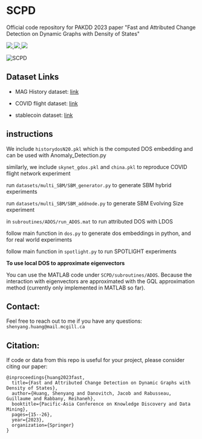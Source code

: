 # SCPD
Official code repository for PAKDD 2023 paper "Fast and Attributed Change Detection on Dynamic Graphs with Density of States" 

<p>
  <a href="https://link.springer.com/book/10.1007/978-3-031-33374-3">
    <img src="https://img.shields.io/badge/Paper-link-important">
  </a>
  <a href="https://arxiv.org/abs/2305.08750">
    <img src="https://img.shields.io/badge/arXiv-pdf-yellowgreen">
  </a>
  <a href="https://youtu.be/20zusjJZNdo">
    <img src="https://img.shields.io/badge/Youtube-Recording-orange">
  </a>
</p>

![SCPD](figs/crown_pic.png)


## Dataset Links

- MAG History dataset: [link](https://object-arbutus.cloud.computecanada.ca/tgb/history_scpd.zip)

- COVID flight dataset: [link](https://object-arbutus.cloud.computecanada.ca/tgb/flight_scpd.zip)

- stablecoin dataset: [link](https://object-arbutus.cloud.computecanada.ca/tgb/stablecoin_scpd.zip)


## instructions

We include `historydosN20.pkl` which is the computed DOS embedding and can be used with Anomaly_Detection.py

similarly, we include `skynet_gdos.pkl` and `china.pkl` to reproduce COVID flight network experiment

run `datasets/multi_SBM/SBM_generator.py` to generate SBM hybrid experiments

run `datasets/multi_SBM/SBM_addnode.py` to generate SBM Evolving Size experiment

in `subroutines/ADOS/run_ADOS.mat` to run attributed DOS with LDOS 

follow main function in `dos.py` to generate dos embeddings in python, and for real world experiments

follow main function in `spotlight.py` to run SPOTLIGHT experiments

**To use local DOS to approximate eigenvectors**

You can use the MATLAB code under `SCPD/subroutines/ADOS`. 
Because the interaction with eigenvectors are approximated with the GQL approximation method (currently only implemented in MATLAB so far). 


## Contact:

Feel free to reach out to me if you have any questions: `shenyang.huang@mail.mcgill.ca`


## Citation:

If code or data from this repo is useful for your project, please consider citing our paper:
```
@inproceedings{huang2023fast,
  title={Fast and Attributed Change Detection on Dynamic Graphs with Density of States},
  author={Huang, Shenyang and Danovitch, Jacob and Rabusseau, Guillaume and Rabbany, Reihaneh},
  booktitle={Pacific-Asia Conference on Knowledge Discovery and Data Mining},
  pages={15--26},
  year={2023},
  organization={Springer}
}
```
